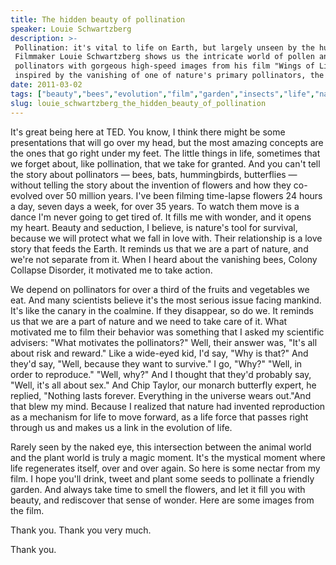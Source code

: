 ```yaml
---
title: The hidden beauty of pollination
speaker: Louie Schwartzberg
description: >-
 Pollination: it's vital to life on Earth, but largely unseen by the human eye.
 Filmmaker Louie Schwartzberg shows us the intricate world of pollen and
 pollinators with gorgeous high-speed images from his film "Wings of Life,"
 inspired by the vanishing of one of nature's primary pollinators, the honeybee.
date: 2011-03-02
tags: ["beauty","bees","evolution","film","garden","insects","life","nature","plants","botany","science"]
slug: louie_schwartzberg_the_hidden_beauty_of_pollination
---
```


It's great being here at TED. You know, I think there might be some presentations that
will go over my head, but the most amazing concepts are the ones that go right under my
feet. The little things in life, sometimes that we forget about, like pollination, that we
take for granted. And you can't tell the story about pollinators — bees, bats,
hummingbirds, butterflies — without telling the story about the invention of flowers and
how they co-evolved over 50 million years. I've been filming time-lapse flowers 24 hours a
day, seven days a week, for over 35 years. To watch them move is a dance I'm never going
to get tired of. It fills me with wonder, and it opens my heart. Beauty and seduction, I
believe, is nature's tool for survival, because we will protect what we fall in love with.
Their relationship is a love story that feeds the Earth. It reminds us that we are a part
of nature, and we're not separate from it. When I heard about the vanishing bees, Colony
Collapse Disorder, it motivated me to take action.

We depend on pollinators for over a third of the fruits and vegetables we eat. And many
scientists believe it's the most serious issue facing mankind. It's like the canary in the
coalmine. If they disappear, so do we. It reminds us that we are a part of nature and we
need to take care of it. What motivated me to film their behavior was something that I
asked my scientific advisers: "What motivates the pollinators?" Well, their answer was,
"It's all about risk and reward." Like a wide-eyed kid, I'd say, "Why is that?" And they'd
say, "Well, because they want to survive." I go, "Why?" "Well, in order to reproduce."
"Well, why?" And I thought that they'd probably say, "Well, it's all about sex." And Chip
Taylor, our monarch butterfly expert, he replied, "Nothing lasts forever. Everything in
the universe wears out."And that blew my mind. Because I realized that nature had invented
reproduction as a mechanism for life to move forward, as a life force that passes right
through us and makes us a link in the evolution of life.

Rarely seen by the naked eye, this intersection between the animal world and the plant
world is truly a magic moment. It's the mystical moment where life regenerates itself,
over and over again. So here is some nectar from my film. I hope you'll drink, tweet and
plant some seeds to pollinate a friendly garden. And always take time to smell the
flowers, and let it fill you with beauty, and rediscover that sense of wonder. Here are
some images from the film.

Thank you. Thank you very much.

Thank you.

<!--
ad_duration=3.33
event="TED2011"
external_start_time=0
intro_duration=11.82
is_subtitle_required="False"
is_talk_featured="True"
language="en"
language_swap="False"
native_language="en"
number_of_related_talks=6
number_of_speakers=1
number_of_subtitled_videos=40
number_of_tags=11
number_of_talk_download_languages=41
number_of_talk_more_resources=0
number_of_talk_recommendations=0
number_of_talks_take_actions=0
post_ad_duration=0.83
published_timestamp="2011-05-06 14:25:00"
recording_date="2011-03-02"
speaker_description="Filmmaker"
speaker_is_published=1
speaker_name="Louie Schwartzberg"
talk_name="The hidden beauty of pollination"
talks_tags=["beauty","bees","evolution","film","garden","insects","life","nature","plants","botany","science"]
url_audio="https://download.ted.com/talks/LouieSchwartzberg_2011U.mp3?apikey=acme-roadrunner"
url_photo_speaker="https://pe.tedcdn.com/images/ted/63ae7a622f2d2f76e16dd5fc5a05c2f8e4ae5936_254x191.jpg"
url_photo_talk="https://pe.tedcdn.com/images/ted/afcb1a554cee6dc16a56ace473c23a7afa8b02c5_800x600.jpg"
url_webpage="https://www.ted.com/talks/louie_schwartzberg_the_hidden_beauty_of_pollination"
video_type_name="TED Stage Talk"
-->